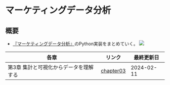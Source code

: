 # マーケティングデータ分析

## 概要
- [『マーケティングデータ分析』](https://www.asakura.co.jp/detail.php?book_code=12913)のPython実装をまとめていく。
![](https://www.asakura.co.jp/user_data/product_image/12913/1.jpg)

| 各章 | リンク | 最終更新日 |
| ---- | ---- | ---- |
| 第3章 集計と可視化からデータを理解する | [chapter03](notebooks/chapter03.ipynb) | 2024-02-11 |